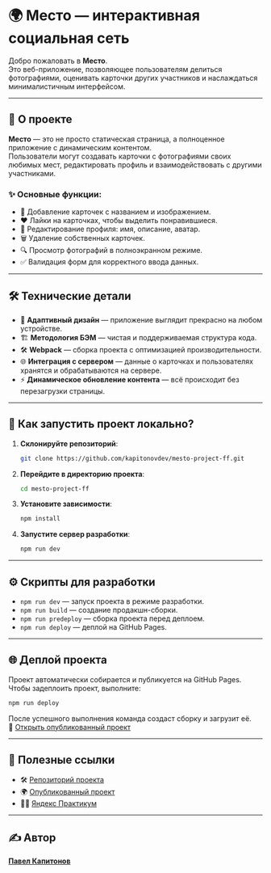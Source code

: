 # 🌍 Место — интерактивная социальная сеть

Добро пожаловать в **Место**.  
Это веб-приложение, позволяющее пользователям делиться фотографиями, оценивать карточки других участников и наслаждаться минималистичным интерфейсом.

---

## 🚀 О проекте

**Место** — это не просто статическая страница, а полноценное приложение с динамическим контентом.  
Пользователи могут создавать карточки с фотографиями своих любимых мест, редактировать профиль и взаимодействовать с другими участниками.

### ✨ Основные функции:
- 📸 Добавление карточек с названием и изображением.
- ❤️ Лайки на карточках, чтобы выделить понравившиеся.
- 📝 Редактирование профиля: имя, описание, аватар.
- 🗑️ Удаление собственных карточек.
- 🔍 Просмотр фотографий в полноэкранном режиме.
- ✅ Валидация форм для корректного ввода данных.

---

## 🛠️ Технические детали

- 📱 **Адаптивный дизайн** — приложение выглядит прекрасно на любом устройстве.
- 🏗️ **Методология БЭМ** — чистая и поддерживаемая структура кода.
- 🛠️ **Webpack** — сборка проекта с оптимизацией производительности.
- 🌐 **Интеграция с сервером** — данные о карточках и пользователях хранятся и обрабатываются на сервере.
- ⚡ **Динамическое обновление контента** — всё происходит без перезагрузки страницы.

---

## 🏃 Как запустить проект локально?

1. **Склонируйте репозиторий**:
   ```bash
   git clone https://github.com/kapitonovdev/mesto-project-ff.git
   ```

2. **Перейдите в директорию проекта**:
   ```bash
   cd mesto-project-ff
   ```

3. **Установите зависимости**:
   ```bash
   npm install
   ```

4. **Запустите сервер разработки**:
   ```bash
   npm run dev
   ```


---

## ⚙️ Скрипты для разработки

- `npm run dev` — запуск проекта в режиме разработки.
- `npm run build` — создание продакшн-сборки.
- `npm run predeploy` — сборка проекта перед деплоем.
- `npm run deploy` — деплой на GitHub Pages.

---

## 🌐 Деплой проекта

Проект автоматически собирается и публикуется на GitHub Pages.  
Чтобы задеплоить проект, выполните:

```bash
npm run deploy
```

После успешного выполнения команда создаст сборку и загрузит её.  
🌟 [Открыть опубликованный проект](https://kapitonovdev.github.io/mesto-project-ff/)

---

## 📂 Полезные ссылки

- 🛠️ [Репозиторий проекта](https://github.com/kapitonovdev/mesto-project-ff)
- 🌍 [Опубликованный проект](https://kapitonovdev.github.io/mesto-project-ff)
- 🧑‍💻 [Яндекс Практикум](https://praktikum.yandex.ru/)

---

## ✍️ Автор

[**Павел Капитонов**](https://github.com/kapitonovdev)  
